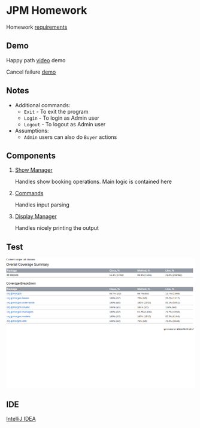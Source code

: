 # JPM Homework

Homework [requirements](https://github.com/cglotr/jpm-homework/blob/master/homework.md)

## Demo

Happy path [video](https://drive.google.com/file/d/10JXGdLfcgTu3YrdpeOYRtd4X5EM6D3_Z/view?usp=sharing) demo

Cancel failure [demo](https://github.com/cglotr/jpm-homework/blob/master/demo_cancel_failed.png)

## Notes

- Additional commands:
    - `Exit` - To exit the program
    - `Login` - To login as Admin user
    - `Logout` - To logout as Admin user
- Assumptions:
    - `Admin` users can also do `Buyer` actions

## Components

1. [Show Manager](https://github.com/cglotr/jpm-homework/blob/master/src/main/java/org/jpmorgan/managers/DisplayManagerImpl.java)

   Handles show booking operations. Main logic is contained here

2. [Commands](https://github.com/cglotr/jpm-homework/tree/master/src/main/java/org/jpmorgan/commands)

   Handles input parsing

3. [Display Manager](https://github.com/cglotr/jpm-homework/blob/master/src/main/java/org/jpmorgan/managers/DisplayManagerImpl.java)

   Handles nicely printing the output

## Test

![coverage](https://github.com/cglotr/jpm-homework/blob/master/coverage.png)

## IDE

[IntelliJ IDEA](https://www.jetbrains.com/idea/download/#section=linux)
